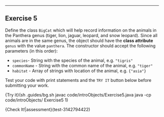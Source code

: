 ----------

## Exercise 5

Define the class `BigCat` which will help record information on the animals in the Panthera genus (tiger, lion, jaguar, leopard, and snow leopard). Since all animals are in the same genus, the object should have the **class attribute** `genus` with the value `panthera`. The constructor should accept the following parameters (in this order): 

* `species`- String with the species of the animal, e.g. `"tigris"`
* `commonName` - String with the common name of the animal, e.g. `"tiger"`
* `habitat` - Array of strings with location of the animal, e.g. `{"asia"}`

Test your code with print statements and the `TRY IT` button below before submitting your work.

{Try it}(sh .guides/bg.sh javac code/introObjects/Exercise5.java java -cp code/introObjects/ Exercise5 1)

{Check It!|assessment}(test-3142794422)
